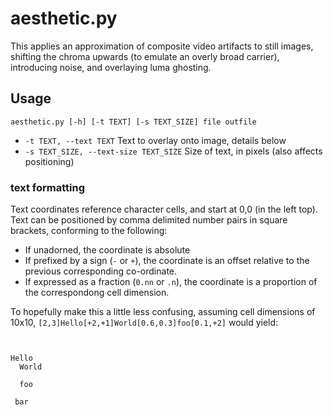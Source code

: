 # aesthetic.py
This applies an approximation of composite video artifacts to still images, shifting the chroma upwards
(to emulate an overly broad carrier), introducing noise, and overlaying luma ghosting.

## Usage
`aesthetic.py [-h] [-t TEXT] [-s TEXT_SIZE] file outfile`

* `-t TEXT, --text TEXT` Text to overlay onto image, details below
* `-s TEXT_SIZE, --text-size TEXT_SIZE` Size of text, in pixels (also affects positioning)

### text formatting
Text coordinates reference character cells, and start at 0,0 (in the left top). Text can be positioned by comma delimited
number pairs in square brackets, conforming to the following:

* If unadorned, the coordinate is absolute
* If prefixed by a sign (`-` or `+`), the coordinate is an offset relative to the previous corresponding co-ordinate.
* If expressed as a fraction (`0.nn` or `.n`), the coordinate is a proportion of the correspondong cell dimension.

To hopefully make this a little less confusing, assuming cell dimensions of 10x10, `[2,3]Hello[+2,+1]World[0.6,0.3]foo[0.1,+2]` would yield:
```


Hello
  World

  foo

 bar



```

